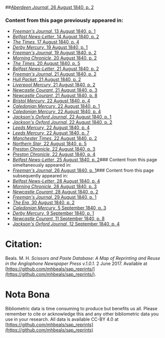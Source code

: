 ##[*Aberdeen Journal*, 26 August 1840, p. 2](https://mhbeals.github.io/sap_html/Aberdeen-Journal/Aberdeen-Journal-26-August-1840-p-2)

### Content from this page previously appeared in:
+ [*Freeman's Journal*, 13 August 1840, p. 1](https://mhbeals.github.io/sap_html/Freeman's-Journal/Freeman's-Journal-13-August-1840-p-1)
+ [*Belfast News-Letter*, 14 August 1840, p. 2](https://mhbeals.github.io/sap_html/Belfast-News-Letter/Belfast-News-Letter-14-August-1840-p-2)
+ [*The Times*, 17 August 1840, p. 4](https://mhbeals.github.io/sap_html/The-Times/The-Times-17-August-1840-p-4)
+ [*Derby Mercury*, 19 August 1840, p. 1](https://mhbeals.github.io/sap_html/Derby-Mercury/Derby-Mercury-19-August-1840-p-1)
+ [*Freeman's Journal*, 19 August 1840, p. 2](https://mhbeals.github.io/sap_html/Freeman's-Journal/Freeman's-Journal-19-August-1840-p-2)
+ [*Morning Chronicle*, 20 August 1840, p. 2](https://mhbeals.github.io/sap_html/Morning-Chronicle/Morning-Chronicle-20-August-1840-p-2)
+ [*The Times*, 20 August 1840, p. 5](https://mhbeals.github.io/sap_html/The-Times/The-Times-20-August-1840-p-5)
+ [*Belfast News-Letter*, 21 August 1840, p. 2](https://mhbeals.github.io/sap_html/Belfast-News-Letter/Belfast-News-Letter-21-August-1840-p-2)
+ [*Freeman's Journal*, 21 August 1840, p. 2](https://mhbeals.github.io/sap_html/Freeman's-Journal/Freeman's-Journal-21-August-1840-p-2)
+ [*Hull Packet*, 21 August 1840, p. 2](https://mhbeals.github.io/sap_html/Hull-Packet/Hull-Packet-21-August-1840-p-2)
+ [*Liverpool Mercury*, 21 August 1840, p. 2](https://mhbeals.github.io/sap_html/Liverpool-Mercury/Liverpool-Mercury-21-August-1840-p-2)
+ [*Newcastle Courant*, 21 August 1840, p. 3](https://mhbeals.github.io/sap_html/Newcastle-Courant/Newcastle-Courant-21-August-1840-p-3)
+ [*Newcastle Courant*, 21 August 1840, p. 8](https://mhbeals.github.io/sap_html/Newcastle-Courant/Newcastle-Courant-21-August-1840-p-8)
+ [*Bristol Mercury*, 22 August 1840, p. 4](https://mhbeals.github.io/sap_html/Bristol-Mercury/Bristol-Mercury-22-August-1840-p-4)
+ [*Caledonian Mercury*, 22 August 1840, p. 1](https://mhbeals.github.io/sap_html/Caledonian-Mercury/Caledonian-Mercury-22-August-1840-p-1)
+ [*Caledonian Mercury*, 22 August 1840, p. 4](https://mhbeals.github.io/sap_html/Caledonian-Mercury/Caledonian-Mercury-22-August-1840-p-4)
+ [*Jackson's Oxford Journal*, 22 August 1840, p. 1](https://mhbeals.github.io/sap_html/Jackson's-Oxford-Journal/Jackson's-Oxford-Journal-22-August-1840-p-1)
+ [*Jackson's Oxford Journal*, 22 August 1840, p. 2](https://mhbeals.github.io/sap_html/Jackson's-Oxford-Journal/Jackson's-Oxford-Journal-22-August-1840-p-2)
+ [*Leeds Mercury*, 22 August 1840, p. 4](https://mhbeals.github.io/sap_html/Leeds-Mercury/Leeds-Mercury-22-August-1840-p-4)
+ [*Leeds Mercury*, 22 August 1840, p. 7](https://mhbeals.github.io/sap_html/Leeds-Mercury/Leeds-Mercury-22-August-1840-p-7)
+ [*Manchester Times*, 22 August 1840, p. 2](https://mhbeals.github.io/sap_html/Manchester-Times/Manchester-Times-22-August-1840-p-2)
+ [*Northern Star*, 22 August 1840, p. 5](https://mhbeals.github.io/sap_html/Northern-Star/Northern-Star-22-August-1840-p-5)
+ [*Preston Chronicle*, 22 August 1840, p. 3](https://mhbeals.github.io/sap_html/Preston-Chronicle/Preston-Chronicle-22-August-1840-p-3)
+ [*Preston Chronicle*, 22 August 1840, p. 4](https://mhbeals.github.io/sap_html/Preston-Chronicle/Preston-Chronicle-22-August-1840-p-4)
+ [*Belfast News-Letter*, 25 August 1840, p. 2](https://mhbeals.github.io/sap_html/Belfast-News-Letter/Belfast-News-Letter-25-August-1840-p-2)### Content from this page simeltaneously appeared in:
+ [*Freeman's Journal*, 26 August 1840, p. 1](https://mhbeals.github.io/sap_html/Freeman's-Journal/Freeman's-Journal-26-August-1840-p-1)### Content from this page subsequently appeared in:
+ [*Belfast News-Letter*, 28 August 1840, p. 4](https://mhbeals.github.io/sap_html/Belfast-News-Letter/Belfast-News-Letter-28-August-1840-p-4)
+ [*Morning Chronicle*, 28 August 1840, p. 3](https://mhbeals.github.io/sap_html/Morning-Chronicle/Morning-Chronicle-28-August-1840-p-3)
+ [*Newcastle Courant*, 28 August 1840, p. 2](https://mhbeals.github.io/sap_html/Newcastle-Courant/Newcastle-Courant-28-August-1840-p-2)
+ [*Freeman's Journal*, 29 August 1840, p. 1](https://mhbeals.github.io/sap_html/Freeman's-Journal/Freeman's-Journal-29-August-1840-p-1)
+ [*The Era*, 30 August 1840, p. 2](https://mhbeals.github.io/sap_html/The-Era/The-Era-30-August-1840-p-2)
+ [*Caledonian Mercury*, 5 September 1840, p. 3](https://mhbeals.github.io/sap_html/Caledonian-Mercury/Caledonian-Mercury-5-September-1840-p-3)
+ [*Derby Mercury*, 9 September 1840, p. 1](https://mhbeals.github.io/sap_html/Derby-Mercury/Derby-Mercury-9-September-1840-p-1)
+ [*Newcastle Courant*, 11 September 1840, p. 8](https://mhbeals.github.io/sap_html/Newcastle-Courant/Newcastle-Courant-11-September-1840-p-8)
+ [*Jackson's Oxford Journal*, 12 September 1840, p. 4](https://mhbeals.github.io/sap_html/Jackson's-Oxford-Journal/Jackson's-Oxford-Journal-12-September-1840-p-4)
                    
# Citation: 

Beals. M. H. *Scissors and Paste Database: A Map of Reprinting and Reuse in the Anglophone Newspaper Press v.1.0.1.* 2 June 2017. Available at [https://github.com/mhbeals/sap_reprints/](https://github.com/mhbeals/sap_reprints/). 
                    
# Nota Bona

Bibliometric data is time consuming to produce but benefits us all. Please remember to cite or acknowledge this and any other bibliometric data you use in your research. All data is available CC-BY 4.0 at [https://github.com/mhbeals/sap_reprints](https://github.com/mhbeals/sap_reprints)